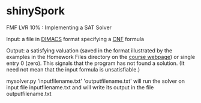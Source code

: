 # shinySpork
FMF LVR 10% : Implementing a SAT Solver

Input: a file in <a href='http://www.satcompetition.org/2009/format-benchmarks2009.html'>DIMACS</a> format specifying a <a href='https://en.wikipedia.org/wiki/Conjunctive_normal_form'>CNF</a> formula

Output: a satisfying valuation (saved in the format illustrated by the examples in the Homework Files directory on the <a href='https://ucilnica.fmf.uni-lj.si/course/view.php?id=252at-benchmarks2009.html'>course webpage</a>) or  single entry 0 (zero). This signals that the program has not found a solution. (It need not mean that the input formula is unsatisfiable.) 

mysolver.py 'inputfilename.txt' 'outputfilename.txt' will run the solver on input file inputfilename.txt and will write its output in the file outputfilename.txt
